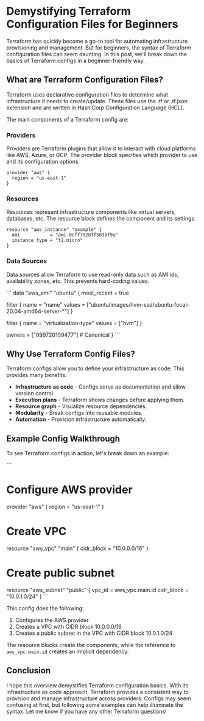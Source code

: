 <h1>Demystifying Terraform Configuration Files for Beginners</h1>
<p>Terraform has quickly become a go-to tool for automating infrastructure provisioning and management. But for beginners, the syntax of Terraform configuration files can seem daunting. In this post, we'll break down the basics of Terraform configs in a beginner-friendly way.</p>
<h2>What are Terraform Configuration Files?</h2>
<p>Terraform uses declarative configuration files to determine what infrastructure it needs to create/update. These files use the .tf or .tf.json extension and are written in HashiCorp Configuration Language (HCL). </p>
<p>The main components of a Terraform config are:</p>
<h3>Providers</h3>
<p>Providers are Terraform plugins that allow it to interact with cloud platforms like AWS, Azure, or GCP. The provider block specifies which provider to use and its configuration options.</p>
<p><code>provider "aws" {
  region = "us-east-1"
}</code></p>
<h3>Resources</h3>
<p>Resources represent infrastructure components like virtual servers, databases, etc. The resource block defines the component and its settings. </p>
<p><code>resource "aws_instance" "example" {
  ami           = "ami-0cff7528ff583bf9a" 
  instance_type = "t2.micro"
}</code></p>
<h3>Data Sources</h3>
<p>Data sources allow Terraform to use read-only data such as AMI ids, availability zones, etc. This prevents hard-coding values.</p>
<p>```
data "aws_ami" "ubuntu" {
  most_recent = true</p>
<p>filter {
    name   = "name"
    values = ["ubuntu/images/hvm-ssd/ubuntu-focal-20.04-amd64-server-*"]
  }</p>
<p>filter {
    name   = "virtualization-type"
    values = ["hvm"]
  }</p>
<p>owners = ["099720109477"] # Canonical
}
```</p>
<h2>Why Use Terraform Config Files?</h2>
<p>Terraform configs allow you to define your infrastructure as code. This provides many benefits:</p>
<ul>
<li><strong>Infrastructure as code</strong> - Configs serve as documentation and allow version control.</li>
<li><strong>Execution plans</strong> - Terraform shows changes before applying them.</li>
<li><strong>Resource graph</strong> - Visualize resource dependencies.</li>
<li><strong>Modularity</strong> - Break configs into reusable modules.</li>
<li><strong>Automation</strong> - Provision infrastructure automatically.</li>
</ul>
<h2>Example Config Walkthrough</h2>
<p>To see Terraform configs in action, let's break down an example:</p>
<p>```</p>
<h1>Configure AWS provider</h1>
<p>provider "aws" {
  region = "us-east-1"
}</p>
<h1>Create VPC</h1>
<p>resource "aws_vpc" "main" {
  cidr_block = "10.0.0.0/16"
}</p>
<h1>Create public subnet</h1>
<p>resource "aws_subnet" "public" {
  vpc_id     = aws_vpc.main.id
  cidr_block = "10.0.1.0/24"
}
```</p>
<p>This config does the following:</p>
<ol>
<li>Configures the AWS provider</li>
<li>Creates a VPC with CIDR block 10.0.0.0/16</li>
<li>Creates a public subnet in the VPC with CIDR block 10.0.1.0/24</li>
</ol>
<p>The resource blocks create the components, while the reference to <code>aws_vpc.main.id</code> creates an implicit dependency.</p>
<h2>Conclusion</h2>
<p>I hope this overview demystifies Terraform configuration basics. With its infrastructure as code approach, Terraform provides a consistent way to provision and manage infrastructure across providers. Configs may seem confusing at first, but following some examples can help illuminate the syntax. Let me know if you have any other Terraform questions!</p>